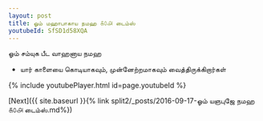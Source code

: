 ```yaml
---
layout: post
title: ஓம் மஹாபாகாய நமஹ ௧௦௮ டைம்ஸ்
youtubeId: SfSD1d58XQA
---
```

 
 
 ஓம் சம்யுக பீட வாஹனாய நமஹ  
 
 -  யார் காளையை கொடியாகவும், முன்னேற்றமாகவும் வைத்திருக்கிறார்கள் 
 
  
 
  
 
 
 
 
 
 


{% include youtubePlayer.html id=page.youtubeId %}
 
[Next]({{ site.baseurl }}{% link  split2/_posts/2016-09-17-ஓம் யஞபுஜே நமஹ ௧௦௮ டைம்ஸ்.md%})
 
